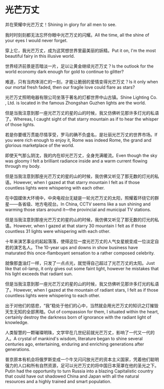 # 光芒万丈

<p><span class="chinese">并在荣耀中光芒万丈！</span><span class="english">Shining in glory for all men to see.</span></p>

<p><span class="chinese">我时时刻刻都无法忘怀你眼中光芒万丈的闪耀。</span><span class="english">All the time, all the shine of your eyes I would never forget.</span></p>

<p><span class="chinese">穿上它，我光芒万丈，成为这冥想世界里最美丽的妖精。</span><span class="english">Put it on, I'm the most beautiful fairy in this illusive world.</span></p>

<p><span class="chinese">世界经济前景是否暗淡一片，足以让黄金继续光芒万丈？</span><span class="english">Is the outlook for the world economy dark enough for gold to continue to glitter?</span></p>

<p><span class="chinese">难道，只有当肉体消亡的一刻，才能让脆弱的爱情变得光芒万丈？</span><span class="english">Is it only when our mortal fresh faded, then our fragile love could flare as stars?</span></p>

<p><span class="chinese">光芒万丈照明电器有限公司坐落于著名的灯都世界中山古镇。</span><span class="english">Shine Lighting Co. , Ltd. is located in the famous Zhongshan Guzhen lights are the world.</span></p>

<p><span class="chinese">但是当我注意到那一座光芒万丈的星的山的时候，我又仿佛听见那许多灯光的私语了。</span><span class="english">Whereas, I caught sight of that starry mountain as if to hear the whisper of those lights.</span></p>

<p><span class="chinese">若是你要缠万贯能尽情享受，罗马的确不负盛名，是壮丽光芒万丈的世界市场。</span><span class="english">If you were rich enough to enjoy it, Rome was indeed Rome, the grand and glorious marketplace of the world.</span></p>

<p><span class="chinese">即使天气那么阴沈，我的内在却光芒万丈，全身充满暖流。</span><span class="english">Even though the sky was gloomy I felt a brilliant radiance inside and a warm current flowing through my body.</span></p>

<p><span class="chinese">但是当我注意到那座光芒万丈的星的山的时候，我仿佛又听见了那无数的灯光的私语。</span><span class="english">However, when I gazed at that starry mountain I felt as if those countless lights were whispering with each other.</span></p>

<p><span class="chinese">在中国媒体大环境中，中央电视台无疑是一轮光芒万丈的太阳，照耀着环绕它的群星——各省级、地方电视台。</span><span class="english">In China, CCTV seems like a sun shining and warming those stars around it—the provincial and municipal TV stations.</span></p>

<p><span class="chinese">但是当我注意到那座光芒万丈的星的山的时候，我仿佛又听见了那无数的灯光的私语。</span><span class="english">However, when I gazed at that starry 30 mountain I felt as if those countless 31 lights were whispering with each other.</span></p>

<p><span class="chinese">十年来演艺事业的起起落落，使得这位一度光芒万丈的人气女星蜕变成一位淡定自若的演艺名人。</span><span class="english">The 10-year ups and downs in show business have maturated this once-flamboyant sensation to a rather composed celebrity.</span></p>

<p><span class="chinese">就像那盏油灯一样，只发了一点点光，就觉得自己超过了光芒万丈的太阳。</span><span class="english">Just like that oil-lamp, it only gives out some faint light, however he mistakes that his light exceeds that radiant sun.</span></p>

<p><span class="chinese">但是当我注意到那一座光芒万丈的星的山的时候，我又仿佛听见那许多灯光的私语了。</span><span class="english">However, when I gazed at the mountain of radiant stars, I felt as if those countless lights were whispering to each other.</span></p>

<p><span class="chinese">出于对他们的慈悲，“我”稳处于他们的心中，当然就会用光芒万丈的知识之灯摧毁天生无知的全部黑暗。</span><span class="english">Out of compassion for them, I situated within the heart, certainly destroy the darkness born of ignorance with the radiant light of knowledge.</span></p>

<p><span class="chinese">人类智慧的一颗璀璨明珠，文学早在几世纪前就光芒万丈，影响了一代又一代的人。</span><span class="english">A crystal of mankind's wisdom, literature began to shine several centuries ago, entertaining, enduring and enriching generations after generations.</span></p>

<p><span class="chinese">普京原本有机会将俄罗斯变成一个牛叉闪闪放光芒的资本主义国家，凭着他们聪明强力的人口和所有自然资源，足可以光芒万丈的将中国日本笼罩在他的圣光之下。</span><span class="english">Putin had the opportunity to turn Russia into a blazing Capitalistic country that could have out shadowed China and Japan with all the natural resources and a highly trained and smart population.</span></p>

